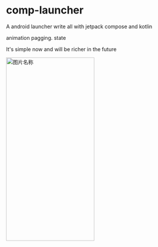 # comp-launcher
A android launcher write all with jetpack compose and kotlin

animation pagging. state


It's simple now  and will be richer in the future


 <img src="https://github.com/dikeboy/compose-launcher/blob/main/review/splash1.png" width = "240" height = "500" alt="图片名称" align=center />
